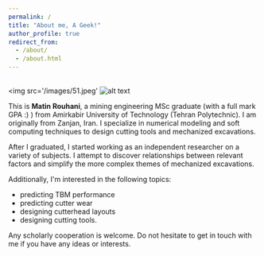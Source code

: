 ```yaml
---
permalink: /
title: "About me, A Geek!"
author_profile: true
redirect_from: 
  - /about/
  - /about.html
---
```

<br/><img src='/images/51.jpeg'
![alt text](https://github.com/[matinrouhani]/[matinrouhani]/blob//51.jpeg?raw=true)

This is **Matin Rouhani**, a mining engineering MSc graduate (with a full mark GPA :) ) from Amirkabir University of Technology (Tehran Polytechnic). I am originally from Zanjan, Iran. I specialize in numerical modeling and soft computing techniques to design cutting tools and mechanized excavations. 

After I graduated, I started working as an independent researcher on a variety of subjects. I attempt to discover relationships between relevant factors and simplify the more complex themes of mechanized excavations.

Additionally, I'm interested in the following topics: 
*  predicting TBM performance
*  predicting cutter wear
*  designing cutterhead layouts
*  designing cutting tools.

Any scholarly cooperation is welcome. Do not hesitate to get in touch with me if you have any ideas or interests.
